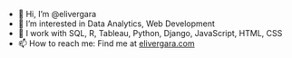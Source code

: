 - 👋 Hi, I’m @elivergara
- 👀 I’m interested in Data Analytics, Web Development
- 🌱 I work with SQL, R, Tableau, Python, Django, JavaScript, HTML, CSS
- 📫 How to reach me: Find me at <a href="https://elivergara.com" target="_blank">elivergara.com</a>


